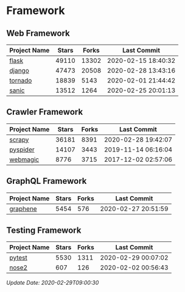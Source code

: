 # Framework

## Web Framework

| Project Name | Stars | Forks | Last Commit |
| ------------ | ----- | ----- | ----------- |
| [flask](https://github.com/pallets/flask) | 49110 | 13302 | 2020-02-15 18:40:32 |
| [django](https://github.com/django/django) | 47473 | 20508 | 2020-02-28 13:43:16 |
| [tornado](https://github.com/tornadoweb/tornado) | 18839 | 5143 | 2020-02-01 21:44:42 |
| [sanic](https://github.com/huge-success/sanic) | 13512 | 1264 | 2020-02-25 20:01:13 |

## Crawler Framework

| Project Name | Stars | Forks | Last Commit |
| ------------ | ----- | ----- | ----------- |
| [scrapy](https://github.com/scrapy/scrapy) | 36181 | 8391 | 2020-02-28 19:42:07 |
| [pyspider](https://github.com/binux/pyspider) | 14107 | 3443 | 2019-11-14 06:16:04 |
| [webmagic](https://github.com/code4craft/webmagic) | 8776 | 3715 | 2017-12-02 02:57:06 |

## GraphQL Framework

| Project Name | Stars | Forks | Last Commit |
| ------------ | ----- | ----- | ----------- |
| [graphene](https://github.com/graphql-python/graphene) | 5454 | 576 | 2020-02-27 20:51:59 |

## Testing Framework

| Project Name | Stars | Forks | Last Commit |
| ------------ | ----- | ----- | ----------- |
| [pytest](https://github.com/pytest-dev/pytest) | 5530 | 1311 | 2020-02-29 00:07:02 |
| [nose2](https://github.com/nose-devs/nose2) | 607 | 126 | 2020-02-02 00:56:43 |

*Update Date: 2020-02-29T09:00:30*